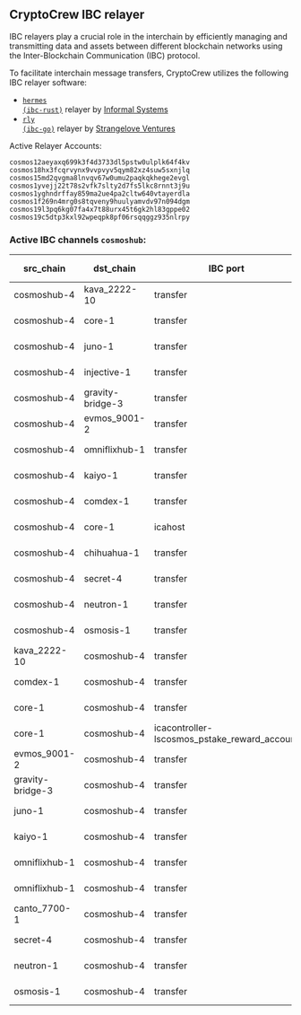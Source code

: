 ## CryptoCrew IBC relayer
IBC relayers play a crucial role in the interchain by efficiently managing and transmitting data and assets between different blockchain networks using the Inter-Blockchain Communication (IBC) protocol.

To facilitate interchain message transfers, CryptoCrew utilizes the following IBC relayer software: 
- <a href="https://github.com/informalsystems/hermes"><code>hermes (ibc-rust)</code></a> relayer by [Informal Systems](https://github.com/informalsystems)
- <a href="https://github.com/cosmos/relayer"><code>rly (ibc-go)</code></a> relayer by [Strangelove Ventures](https://github.com/strangelove-ventures)

Active Relayer Accounts:
```
cosmos12aeyaxq699k3f4d3733dl5pstw0ulplk64f4kv
cosmos18hx3fcqrvynx9vvpvyv5qym82xz4suw5sxnjlq
cosmos15md2qvgma8lnvqv67w0umu2paqkqkhege2evgl
cosmos1yvejj22t78s2vfk7slty2d7fs5lkc8rnnt3j9u
cosmos1yghndrffay859ma2ue4pa2cltw640vtayerdla
cosmos1f269n4mrg0s8tqveny9huulyamvdv97n094dgm
cosmos19l3pq6kg07fa4x7t88urx45t6gk2hl83gppe02
cosmos19c5dtp3kxl92wpeqpk8pf06rsqqggz935nlrpy
```

### Active IBC channels `cosmoshub`:
| src_chain | dst_chain | IBC port | IBC channel |
| --------------- | --------------- | ------------ | ------------------- |
| cosmoshub-4 | kava_2222-10 | transfer | channel-277 |
| cosmoshub-4 | core-1 | transfer | channel-190 |
| cosmoshub-4 | juno-1 | transfer | channel-207 |
| cosmoshub-4 | injective-1 | transfer | channel-220 |
| cosmoshub-4 | gravity-bridge-3 | transfer | channel-281 |
| cosmoshub-4 | evmos_9001-2 | transfer | channel-292 |
| cosmoshub-4 | omniflixhub-1 | transfer | channel-306 |
| cosmoshub-4 | kaiyo-1 | transfer | channel-343 |
| cosmoshub-4 | comdex-1 | transfer | channel-400 |
| cosmoshub-4 | core-1 | icahost | channel-428 |
| cosmoshub-4 | chihuahua-1 | transfer | channel-576 |
| cosmoshub-4 | secret-4 | transfer | channel-235 |
| cosmoshub-4 | neutron-1 | transfer | channel-569 |
| cosmoshub-4 | osmosis-1 | transfer | channel-141 |
| kava_2222-10 | cosmoshub-4 | transfer | channel-0 |
| comdex-1 | cosmoshub-4 | transfer | channel-37 |
| core-1 | cosmoshub-4 | transfer | channel-24 |
| core-1 | cosmoshub-4 | icacontroller-lscosmos_pstake_reward_account | channel-53 |
| evmos_9001-2 | cosmoshub-4 | transfer | channel-3 |
| gravity-bridge-3 | cosmoshub-4 | transfer | channel-17 |
| juno-1 | cosmoshub-4 | transfer | channel-1 |
| kaiyo-1 | cosmoshub-4 | transfer | channel-0 |
| omniflixhub-1 | cosmoshub-4 | transfer | channel-0 |
| omniflixhub-1 | cosmoshub-4 | transfer | channel-12 |
| canto_7700-1 | cosmoshub-4 | transfer | channel-2 |
| secret-4 | cosmoshub-4 | transfer | channel-0 |
| neutron-1 | cosmoshub-4 | transfer | channel-1 |
| osmosis-1 | cosmoshub-4 | transfer | channel-0 |